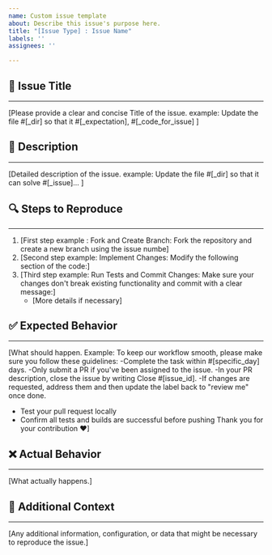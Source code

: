 ```yaml
---
name: Custom issue template
about: Describe this issue's purpose here.
title: "[Issue Type] : Issue Name"
labels: ''
assignees: ''

---
```


## 🐛 Issue Title
---

[Please provide a clear and concise Title of the issue. example: Update the file #[_dir] so that it #[_expectation], #[_code_for_issue]  ]

## 📝 Description 
---

[Detailed description of the issue. example: Update the file #[_dir] so that it can solve #[_issue]... ]

## 🔍 Steps to Reproduce 
---

1. [First step example : Fork and Create Branch:
Fork the repository and create a new branch using the issue numbe]
2. [Second step example: Implement Changes:
Modify the following section of the code:]
3. [Third step example: Run Tests and Commit Changes:
Make sure your changes don't break existing functionality and commit with a clear message:]
   - [More details if necessary]

## ✅ Expected Behavior
---

[What should happen. Example: To keep our workflow smooth, please make sure you follow these guidelines:
-Complete the task within #[specific_day]  days.
-Only submit a PR if you've been assigned to the issue.
-In your PR description, close the issue by writing Close #[issue_id].
-If changes are requested, address them and then update the label back to "review me" once done.
- Test your pull request locally
- Confirm all tests and builds are successful before pushing
Thank you for your contribution ❤]

## ❌ Actual Behavior
---

[What actually happens.]

## 📌 Additional Context
---

[Any additional information, configuration, or data that might be necessary to reproduce the issue.]
